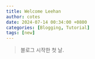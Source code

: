 ```yaml
---
title: Welcome Leehan
author: cotes
date: 2024-07-14 00:34:00 +0800
categories: [Blogging, Tutorial]
tags: [new]
---
```


> 블로그 시작한 첫 날. 